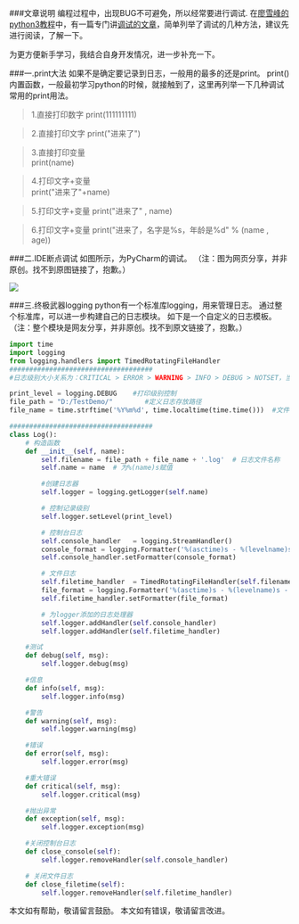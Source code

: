 ###文章说明
编程过程中，出现BUG不可避免，所以经常要进行调试.
在[廖雪峰的python3教程](https://www.liaoxuefeng.com/wiki/0014316089557264a6b348958f449949df42a6d3a2e542c000)中，有一篇专门讲[调试的文章](https://www.liaoxuefeng.com/wiki/0014316089557264a6b348958f449949df42a6d3a2e542c000/001431915578556ad30ab3933ae4e82a03ee2e9a4f70871000)，简单列举了调试的几种方法，建议先进行阅读，了解一下。

为更方便新手学习，我结合自身开发情况，进一步补充一下。

###一.print大法
如果不是确定要记录到日志，一般用的最多的还是print。
print()内置函数，一般最初学习python的时候，就接触到了，这里再列举一下几种调试常用的print用法。

>1.直接打印数字
print(111111111)                        

>2.直接打印文字
print("进来了")                   

>3.直接打印变量  
print(name)                       

>4.打印文字+变量  
print("进来了"+name)                           

>5.打印文字+变量 
print("进来了" , name)                       

>6.打印文字+变量
print("进来了，名字是%s，年龄是%d" % (name , age))                       

###二.IDE断点调试
如图所示，为PyCharm的调试。
（注：图为网页分享，并非原创。找不到原图链接了，抱歉。）

![](https://upload-images.jianshu.io/upload_images/1724251-b2d707c7152b1c6c.png?imageMogr2/auto-orient/strip%7CimageView2/2/w/1240)

###三.终极武器logging
python有一个标准库logging，用来管理日志。
通过整个标准库，可以进一步构建自己的日志模块。
如下是一个自定义的日志模板。
（注：整个模块是网友分享，并非原创。找不到原文链接了，抱歉。）

```python
import time
import logging
from logging.handlers import TimedRotatingFileHandler
####################################
#日志级别大小关系为：CRITICAL > ERROR > WARNING > INFO > DEBUG > NOTSET，当然也可以自己定义日志级别。

print_level = logging.DEBUG    #打印级别控制
file_path = "D:/TestDemo/"        #定义日志存放路径
file_name = time.strftime('%Y%m%d', time.localtime(time.time()))  #文件名称

####################################
class Log():
    # 构造函数
    def __init__(self, name):
        self.filename = file_path + file_name + '.log'  # 日志文件名称
        self.name = name  # 为%(name)s赋值

        #创建日志器
        self.logger = logging.getLogger(self.name)

        # 控制记录级别
        self.logger.setLevel(print_level)

        # 控制台日志
        self.console_handler   = logging.StreamHandler()
        console_format = logging.Formatter('%(asctime)s - %(levelname)s - %(name)s[line:%(lineno)d] - %(message)s')
        self.console_handler.setFormatter(console_format)

        # 文件日志
        self.filetime_handler  = TimedRotatingFileHandler(self.filename, 'D', 1, 30) #保留30天,1月保存一个文件
        file_format = logging.Formatter('%(asctime)s - %(levelname)s - %(name)s[line:%(lineno)d] - %(message)s')
        self.filetime_handler.setFormatter(file_format)

        # 为logger添加的日志处理器
        self.logger.addHandler(self.console_handler)
        self.logger.addHandler(self.filetime_handler)

    #测试
    def debug(self, msg):
        self.logger.debug(msg)

    #信息
    def info(self, msg):
        self.logger.info(msg)

    #警告
    def warning(self, msg):
        self.logger.warning(msg)

    #错误
    def error(self, msg):
        self.logger.error(msg)

    #重大错误
    def critical(self, msg):
        self.logger.critical(msg)

    #抛出异常
    def exception(self, msg):
        self.logger.exception(msg)

    #关闭控制台日志
    def close_console(self):
        self.logger.removeHandler(self.console_handler)

    # 关闭文件日志
    def close_filetime(self):
        self.logger.removeHandler(self.filetime_handler)

```
本文如有帮助，敬请留言鼓励。
本文如有错误，敬请留言改进。